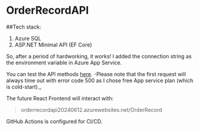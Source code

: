 # OrderRecordAPI

##Tech stack:
1. Azure SQL
2. ASP.NET Minimal API (EF Core)

So, after a period of hardworking, it works! I added the connection string as the environment variable in Azure App Service.

You can test the API methods [here](orderrecordapi20240612.azurewebsites.net/Swagger).
-Please note that the first request will always time out with error code 500 as I chose free App service plan (which is cold-start)._

The future React Frontend will interact with:
> orderrecordapi20240612.azurewebsites.net/OrderRecord


GitHub Actions is configured for CI/CD.
